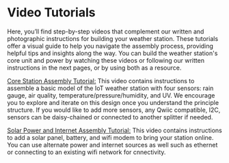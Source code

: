 # Video Tutorials

Here, you’ll find step-by-step videos that complement our written and photographic instructions for building your weather station. These tutorials offer a visual guide to help you navigate the assembly process, providing helpful tips and insights along the way. You can build the weather station's core unit and power by watching these videos or following our written instructions in the next pages, or by using both as a resource.

[Core Station Assembly Tutorial:](https://www.youtube.com/watch?v=e8jn9YEWNgk)
This video contains instructions to assemble a basic model of the IoT weather station with four sensors: rain gauge, air quality, temperature/pressure/humidity, and UV. We encourage you to explore and iterate on this design once you understand the principle structure. If you would like to add more sensors, any Qwiic compatible, I2C, sensors can be daisy-chained or connected to another splitter if needed.

[Solar Power and Internet Assembly Tutorial:](https://www.youtube.com/watch?v=dKPR-SjQvcQ)
This video contains instructions to add a solar panel, battery, and wifi modem to bring your station online. You can use alternate power and internet sources as well such as ethernet or connecting to an existing wifi network for cnnectivity.